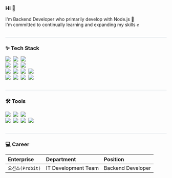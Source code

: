 
<!-- <h1 align="left"">Overview Hee </h1> -->
<div align= "left"> 
<!--     <h2 style="border-bottom: 1px solid #d8dee4; color: #282d33;"> </h2>   -->
<!--내용 부분-->
<h3> Hi 👋</h3>
    I'm Backend Developer who primarily develop with Node.js 👋<br>
I'm committed to continually learning and expanding my skills ✊
</div>
<h2 style="border-bottom: 1px solid #d8dee4; color: #282d33;"> </h2>
<h3 align="left">✨ Tech Stack </h3>
<div align="left">
    <img src="https://img.shields.io/badge/Node.js-339933?style=flat&logo=Node.js&logoColor=white" />&nbsp
    <img src="https://img.shields.io/badge/typescript-3178C6?style=flat&logo=typescript&logoColor=white" />&nbsp
    <img src="https://img.shields.io/badge/javascript-F7DF1E.svg?style=flat&logo=javascript&logoColor=20232a" />&nbsp
</div>

<div align="left"">
    <img src="https://img.shields.io/badge/Express-000000?style=flat&logo=Express&logoColor=white" />&nbsp
    <img src="https://img.shields.io/badge/NestJS-E0234E?style=flat&logo=NestJS&logoColor=white" />&nbsp
    <img src="https://img.shields.io/badge/Prisma-2D3748?style=flat&logo=Prisma&logoColor=white" />&nbsp
</div>

<div align="left"">
    <img src="https://img.shields.io/badge/PostgreSQL-4169E1?style=flat&logo=PostgreSQL&logoColor=white" />&nbsp
    <img src="https://img.shields.io/badge/MySQL-4479A1?style=flat&logo=MySQL&logoColor=white" />&nbsp
    <img src="https://img.shields.io/badge/MariaDB-003545?style=flat&logo=MariaDB&logoColor=white" />&nbsp
    <img src="https://img.shields.io/badge/Redis-DC382D?style=flat&logo=Redis&logoColor=white" />&nbsp
</div>

<div align="left"">
    <img src="https://img.shields.io/badge/Docker-2496ED?style=flat&logo=Docker&logoColor=white"/>&nbsp
    <img src="https://img.shields.io/badge/Amazon S3-569A31?style=flat&logo=Amazon S3&logoColor=white"/>&nbsp
    <img src="https://img.shields.io/badge/Amazon RDS-527FFF?style=flat&logo=Amazon RDS&logoColor=white"/>&nbsp
    <img src="https://img.shields.io/badge/Amazon EC2-FF9900?style=flat&logo=Amazon EC2&logoColor=white"/>&nbsp
</div>
<h2 style="border-bottom: 1px solid #d8dee4; color: #282d33;"> </h2>  
<h3 align="left"">🛠 Tools </h3>
<div align="left"">
    <img src="https://img.shields.io/badge/git-F05033.svg?style=flat&logo=git&logoColor=white" />&nbsp
    <img src="https://img.shields.io/badge/github-181717.svg?style=flat&logo=github&logoColor=white" />&nbsp
    <img src="https://img.shields.io/badge/VSCode-2C2C32.svg?style=flat&logo=visual-studio-code&logoColor=22ABF3" />&nbsp
</div>

<div align="left"">
    <img src="https://img.shields.io/badge/Jira-0052CC.svg?style=flat&logo=Jira&logoColor=white" />&nbsp
    <img src="https://img.shields.io/badge/slack-4A154B.svg?style=flat&logo=slack&logoColor=white" />&nbsp
    <img src="https://img.shields.io/badge/Notion-F3F3F3.svg?style=flat&logo=notion&logoColor=black" />&nbsp
    <img src="https://img.shields.io/badge/figma-F24E1E.svg?style=flat&logo=figma&logoColor=white" />&nbsp
</div>
<h2 style="border-bottom: 1px solid #d8dee4; color: #282d33;"> </h2>  
<h3 align="left"> 💻 Career </h3>
<div align="left"">
    
| Enterprise       |Department           |Position                  |
| :------------    |:--------------------|:---------------------------- |
| `오션스(Probit)`   |IT Development Team  |Backend Developer |

</div>

<!--
**rugaheedori/rugaheedori** is a ✨ _special_ ✨ repository because its `README.md` (this file) appears on your GitHub profile.

Here are some ideas to get you started:

- 🔭 I’m currently working on ...
- 🌱 I’m currently learning ...
- 👯 I’m looking to collaborate on ...
- 🤔 I’m looking for help with ...
- 💬 Ask me about ...
- 📫 How to reach me: ...
- 😄 Pronouns: ...
- ⚡ Fun fact: ...
-->
